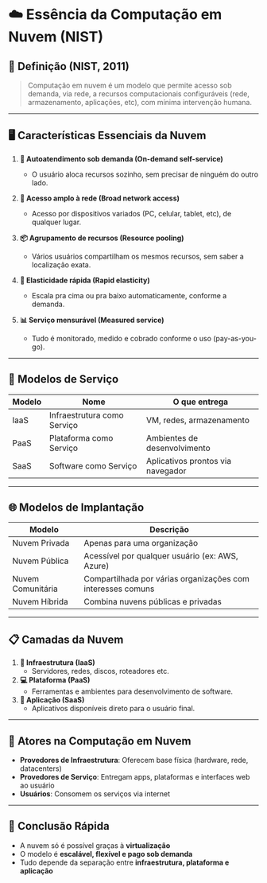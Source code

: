 # &#x2601;&#xFE0F; Essência da Computação em Nuvem (NIST)

## &#x1F4D6; Definição (NIST, 2011)

> Computação em nuvem é um modelo que permite acesso sob demanda, via rede, a recursos computacionais configuráveis (rede, armazenamento, aplicações, etc), com mínima intervenção humana.

---

## &#x1F5A5;&#xFE0F; Características Essenciais da Nuvem

1. **&#x1F527; Autoatendimento sob demanda (On-demand self-service)**
   - O usuário aloca recursos sozinho, sem precisar de ninguém do outro lado.
  
2. **&#x1F4F6; Acesso amplo à rede (Broad network access)**
   - Acesso por dispositivos variados (PC, celular, tablet, etc), de qualquer lugar.

3. **&#x1F4E6; Agrupamento de recursos (Resource pooling)**
   - Vários usuários compartilham os mesmos recursos, sem saber a localização exata.

4. **&#x1F504; Elasticidade rápida (Rapid elasticity)**
   - Escala pra cima ou pra baixo automaticamente, conforme a demanda.

5. **&#x1F4CA; Serviço mensurável (Measured service)**
   - Tudo é monitorado, medido e cobrado conforme o uso (pay-as-you-go).

---

## &#x1F4CC; Modelos de Serviço

| Modelo | Nome                          | O que entrega                           |
|--------|-------------------------------|------------------------------------------|
| IaaS   | Infraestrutura como Serviço   | VM, redes, armazenamento                 |
| PaaS   | Plataforma como Serviço       | Ambientes de desenvolvimento             |
| SaaS   | Software como Serviço         | Aplicativos prontos via navegador        |

---

## &#x1F310; Modelos de Implantação

| Modelo         | Descrição                                                  |
|----------------|------------------------------------------------------------|
| Nuvem Privada  | Apenas para uma organização                                |
| Nuvem Pública  | Acessível por qualquer usuário (ex: AWS, Azure)            |
| Nuvem Comunitária | Compartilhada por várias organizações com interesses comuns |
| Nuvem Híbrida  | Combina nuvens públicas e privadas                         |

---

## &#x1F4CB; Camadas da Nuvem

1. **&#x1F527; Infraestrutura (IaaS)**
   - Servidores, redes, discos, roteadores etc.
2. **&#x1F4BB; Plataforma (PaaS)**
   - Ferramentas e ambientes para desenvolvimento de software.
3. **&#x1F4F1; Aplicação (SaaS)**
   - Aplicativos disponíveis direto para o usuário final.

---

## &#x1F464; Atores na Computação em Nuvem

- **Provedores de Infraestrutura**: Oferecem base física (hardware, rede, datacenters)
- **Provedores de Serviço**: Entregam apps, plataformas e interfaces web ao usuário
- **Usuários**: Consomem os serviços via internet

---

## &#x1F4B8; Conclusão Rápida

- A nuvem só é possível graças à **virtualização**
- O modelo é **escalável, flexível e pago sob demanda**
- Tudo depende da separação entre **infraestrutura, plataforma e aplicação**
